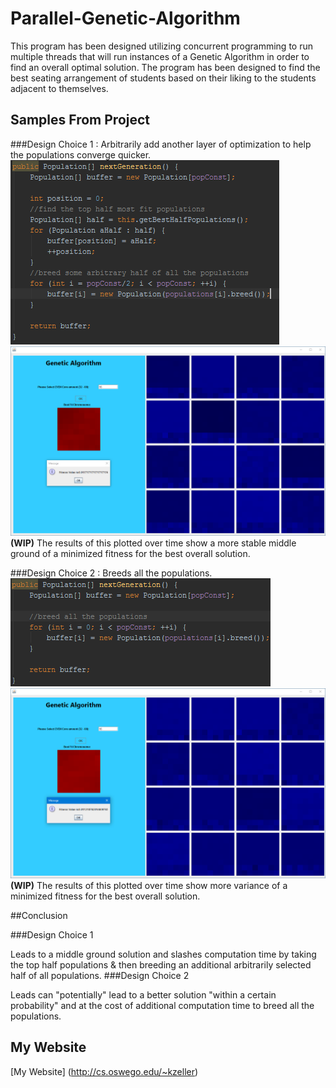 # Parallel-Genetic-Algorithm
This program has been designed utilizing concurrent programming to run multiple threads that will run instances of a Genetic Algorithm in order to find an overall optimal solution. The program has been designed to find the best seating arrangement of students based on their liking to the students adjacent to themselves.

## Samples From Project
###Design Choice 1 : Arbitrarily add another layer of optimization to help the populations converge quicker.   
![Visual](./Visuals/design_choice1.png)
![Visual](./Visuals/sample1.png)
**(WIP)** The results of this plotted over time show a more stable middle ground of a minimized fitness for the best overall solution.   

###Design Choice 2 : Breeds all the populations.   
![Visual](./Visuals/design_choice2.png)
![Visual](./Visuals/sample2.png)
**(WIP)** The results of this plotted over time show more variance of a minimized fitness for the best overall solution.   

##Conclusion

###Design Choice 1

Leads to a middle ground solution and slashes computation time by taking the top half populations & then breeding an additional arbitrarily selected half of all populations.
###Design Choice 2

Leads can "potentially" lead to a better solution "within a certain probability" and at the cost of additional computation time to breed all the populations.

## My Website
[My Website]
(http://cs.oswego.edu/~kzeller)